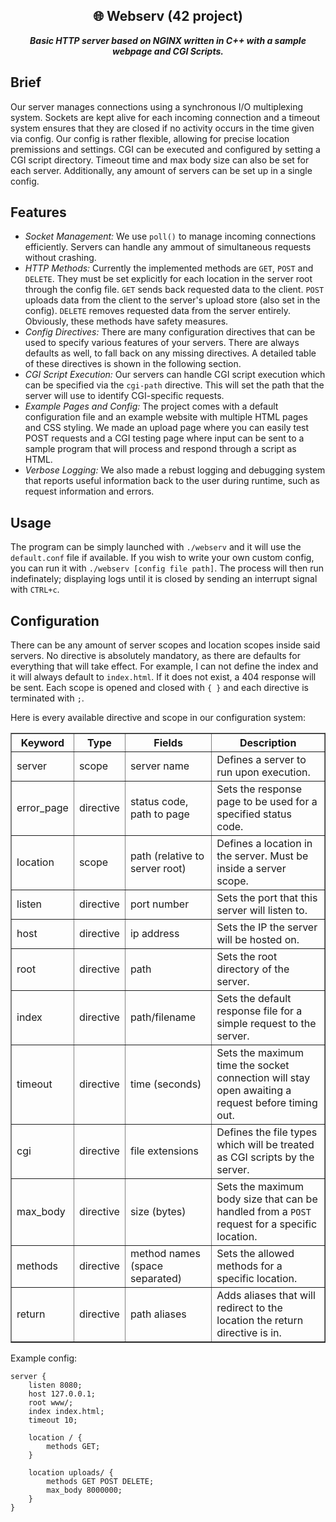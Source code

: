 <div align="center">
  <h2>
    🌐︎ Webserv (42 project)
  </h2>
  <p>
    <b><i>Basic HTTP server based on NGINX written in C++ with a sample webpage and CGI Scripts.</i></b>
  </p>
</div>

## Brief

Our server manages connections using a synchronous I/O multiplexing system. Sockets are kept alive for each incoming connection
and a timeout system ensures that they are closed if no activity occurs in the time given via config. Our config is rather flexible, allowing for precise location premissions and settings. CGI can be executed and configured by setting a CGI script directory. Timeout time and max body size can also be set for each server. Additionally, any amount of servers can be set up in a single config.

## Features

- _Socket Management:_
  We use `poll()` to manage incoming connections efficiently. Servers can handle any ammout of simultaneous requests without crashing.
- _HTTP Methods:_
  Currently the implemented methods are `GET`, `POST` and `DELETE`. They must be set explicitly for each location in the server root through the config file. `GET` sends back requested data to the client. `POST` uploads data from the client to the server's upload store (also set in the config). `DELETE` removes requested data from the server entirely. Obviously, these methods have safety measures.
- _Config Directives:_
  There are many configuration directives that can be used to specify various features of your servers. There are always defaults as well, to fall back on any missing directives. A detailed table of these directives is shown in the following section.
- _CGI Script Execution:_
  Our servers can handle CGI script execution which can be specified via the `cgi-path` directive. This will set the path that the server will use to identify CGI-specific requests.
- _Example Pages and Config:_
  The project comes with a default configuration file and an example website with multiple HTML pages and CSS styling. We made an upload page where you can easily test POST requests and a CGI testing page where input can be sent to a sample program that will process and respond through a script as HTML.
- _Verbose Logging:_
  We also made a rebust logging and debugging system that reports useful information back to the user during runtime, such as request information and errors.

## Usage

The program can be simply launched with ```./webserv``` and it will use the `default.conf` file if available. If you wish to write your own custom config, you can run it with ```./webserv [config file path]```.
The process will then run indefinately; displaying logs until it is closed by sending an interrupt signal with `CTRL+c`.

## Configuration

There can be any amount of server scopes and location scopes inside said servers. No directive is absolutely mandatory, as there are defaults for everything that will take effect. For example, I can not define the index and it will always default to `index.html`. If it does not exist, a 404 response will be sent.
Each scope is opened and closed with `{ }` and each directive is terminated with `;`.

Here is every available directive and scope in our configuration system:
<table border="1" cellpadding="6" cellspacing="0">
  <thead>
    <tr>
      <th>Keyword</th>
      <th>Type</th>
      <th>Fields</th>
      <th>Description</th>
    </tr>
  </thead>
  <tbody>
    <tr>
      <td>server</td>
      <td>scope</td>
      <td>server name</td>
      <td>Defines a server to run upon execution.</td>
    </tr>
	<tr>
	  <td>error_page</td>
	  <td>directive</td>
	  <td>status code, path to page</td>
	  <td>Sets the response page to be used for a specified status code.</td>
	</tr>
    <tr>
      <td>location</td>
      <td>scope</td>
      <td>path (relative to server root)</td>
      <td>Defines a location in the server. Must be inside a server scope.</td>
    </tr>
    <tr>
      <td>listen</td>
      <td>directive</td>
      <td>port number</td>
      <td>Sets the port that this server will listen to.</td>
    </tr>
    <tr>
      <td>host</td>
      <td>directive</td>
      <td>ip address</td>
      <td>Sets the IP the server will be hosted on.</td>
    </tr>
    <tr>
      <td>root</td>
      <td>directive</td>
      <td>path</td>
      <td>Sets the root directory of the server.</td>
    </tr>
    <tr>
      <td>index</td>
      <td>directive</td>
      <td>path/filename</td>
      <td>Sets the default response file for a simple request to the server.</td>
    </tr>
    <tr>
      <td>timeout</td>
      <td>directive</td>
      <td>time (seconds)</td>
      <td>Sets the maximum time the socket connection will stay open awaiting a request before timing out.</td>
    </tr>
    <tr>
      <td>cgi</td>
	  <td>directive</td>
	  <td>file extensions</td>
	  <td>Defines the file types which will be treated as CGI scripts by the server.</td>
    </tr>
    <tr>
      <td>max_body</td>
      <td>directive</td>
      <td>size (bytes)</td>
      <td>Sets the maximum body size that can be handled from a <code>POST</code> request for a specific location.</td>
    </tr>
    <tr>
      <td>methods</td>
      <td>directive</td>
      <td>method names (space separated)</td>
      <td>Sets the allowed methods for a specific location.</td>
    </tr>
	<tr>
	  <td>return</td>
	  <td>directive</td>
	  <td>path aliases</td>
	  <td>Adds aliases that will redirect to the location the return directive is in.</td>
	</tr>
  </tbody>
</table>

Example config:
```
server {
	listen 8080;
	host 127.0.0.1;
	root www/;
	index index.html;
	timeout 10;

	location / {
		methods GET;
	}

	location uploads/ {
		methods GET POST DELETE;
		max_body 8000000;
	}
}
```